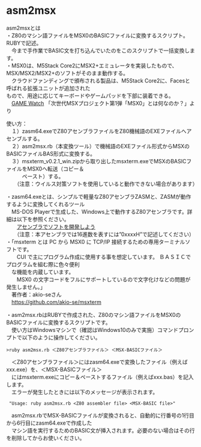# asm2msx  
asm2msxとは  
・Z80のマシン語ファイルをMSX0のBASICファイルに変換するスクリプト。RUBYで記述。  
　今まで手作業でBASIC文を打ち込んでいたのをこのスクリプトで一括変換します。  
・MSX0は、M5Stack Core2にMSX2+エミュレータを実装したもので、MSX/MSX2/MSX2+のソフトがそのまま動作する。  
　クラウドファンディングで頒布される製品は、M5Stack Core2に、Facesと呼ばれる拡張ユニットが追加された  
  もので、用途に応じてキーボードやゲームパッドを下部に装着できる。  
  　[GAME Watch](https://game.watch.impress.co.jp/docs/kikaku/1468315.html) 
   「次世代MSXプロジェクト第1弾「MSX0」とは何なのか？」より  
   
使い方：  
　１）zasm64.exeでZ80アセンブラファイルをZ80機械語のEXEファイルへアセンブルする。  
　２）asm2msx.rb（本変換ツール）で機械語のEXEファイル形式からMSXのBASICファイルBAS形式に変換する。  
　３）msxterm_v0.2.1_win.zipから取り出したmsxterm.exeでMSXのBASICファイルをMSX0へ転送（コピー＆  
　　　ペースト）する。  
　　（注意：ウイルス対策ソフトを使用していると動作できない場合があります）

・zasm64.exeとは、シンプルで軽量なZ80アセンブラZASMと、ZASMが動作するように変換してくれるツール  
　MS-DOS Playerで生成した、Windows上で動作するZ80アセンブラです。詳細は以下を参照ください。  
　　[アセンブラでソフトを開発しよう](https://www.tiny-yarou.com/asmdev/asmdev.html)  
  　　（注意：本アセンブラでは16進数を表すには”0xxxxH”で記述してください）  
・「msxterm とは PC から MSX0 に TCP/IP 接続するための専用ターミナルソフトです。  
　　CUI で主にプログラム作成に使用する事を想定しています。 ＢＡＳＩＣでプログラムを組む際に色々便利  
  　な機能を内蔵しています。  
　　MSX0 の文字コードをフルにサポートしているので文字化けなどの問題が発生しません。」  
 　著作者：akio-seさん  
 　https://github.com/akio-se/msxterm  
  
・asm2msx.rbはRUBYで作成された、Z80のマシン語ファイルをMSX0のBASICファイルに変換するスクリプトです。  
　使い方はWindowsマシンで（確認はWindows10のみで実施）コマンドプロンプトで以下のように操作してください。  
  
    >ruby asm2msx.rb ＜Z80アセンブラファイル＞ ＜MSX-BASICファイル＞　　
  
　＜Z80アセンブラファイル＞にはzasm64.exeで変換したファイル（例えばxxx.exe）を、＜MSX-BASICファイル＞  
　にはmsxterm.exeにコピー＆ペーストするファイル（例えばxxx.bas）を記入します。  
　エラーが発生したときには以下のメッセージが表示されます。  
  
     "Usage: ruby asm2msx.rb <Z80 assembler file> <MSX-BASIC file>"  
  
　asm2msx.rbでMSX-BASICファイルが変換されると、自動的に行番号の1行目から6行目にzasm64.exeで作成した  
　マシン語を実行するためのBASIC文が挿入されます。必要のない場合はその行を削除してからお使いください。  
